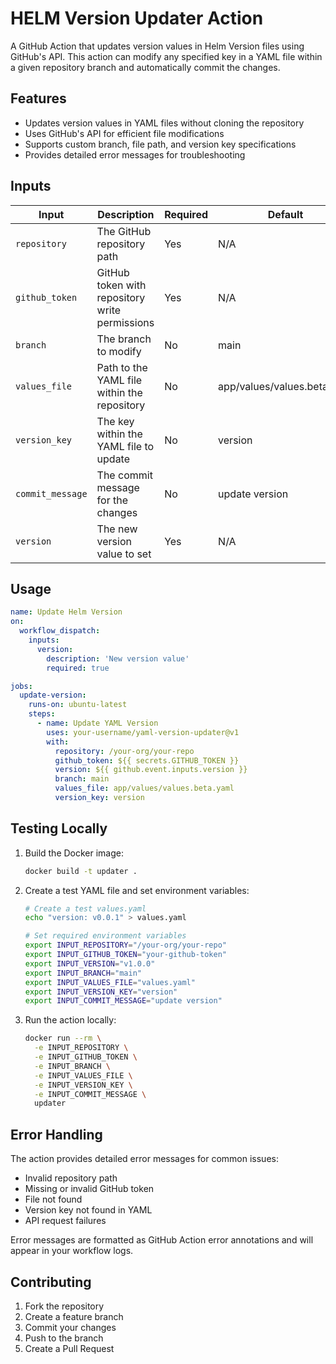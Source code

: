 # HELM Version Updater Action

A GitHub Action that updates version values in Helm Version files using GitHub's API. This action can modify any specified key in a YAML file within a given repository branch and automatically commit the changes.

## Features

- Updates version values in YAML files without cloning the repository
- Uses GitHub's API for efficient file modifications
- Supports custom branch, file path, and version key specifications
- Provides detailed error messages for troubleshooting

## Inputs

| Input | Description | Required | Default |
|-------|-------------|----------|---------|
| `repository` | The GitHub repository path | Yes | N/A |
| `github_token` | GitHub token with repository write permissions | Yes | N/A |
| `branch` | The branch to modify | No | main |
| `values_file` | Path to the YAML file within the repository | No | app/values/values.beta.yaml |
| `version_key` | The key within the YAML file to update | No | version |
| `commit_message` | The commit message for the changes | No | update version |
| `version` | The new version value to set | Yes | N/A |

## Usage

```yaml
name: Update Helm Version
on:
  workflow_dispatch:
    inputs:
      version:
        description: 'New version value'
        required: true

jobs:
  update-version:
    runs-on: ubuntu-latest
    steps:
      - name: Update YAML Version
        uses: your-username/yaml-version-updater@v1
        with:
          repository: /your-org/your-repo
          github_token: ${{ secrets.GITHUB_TOKEN }}
          version: ${{ github.event.inputs.version }}
          branch: main
          values_file: app/values/values.beta.yaml
          version_key: version
```

## Testing Locally

1. Build the Docker image:
   ```bash
   docker build -t updater .
   ```

2. Create a test YAML file and set environment variables:
   ```bash
   # Create a test values.yaml
   echo "version: v0.0.1" > values.yaml
   
   # Set required environment variables
   export INPUT_REPOSITORY="/your-org/your-repo"
   export INPUT_GITHUB_TOKEN="your-github-token"
   export INPUT_VERSION="v1.0.0"
   export INPUT_BRANCH="main"
   export INPUT_VALUES_FILE="values.yaml"
   export INPUT_VERSION_KEY="version"
   export INPUT_COMMIT_MESSAGE="update version"
   ```

3. Run the action locally:
   ```bash
   docker run --rm \
     -e INPUT_REPOSITORY \
     -e INPUT_GITHUB_TOKEN \
     -e INPUT_BRANCH \
     -e INPUT_VALUES_FILE \
     -e INPUT_VERSION_KEY \
     -e INPUT_COMMIT_MESSAGE \
     updater
   ```

## Error Handling

The action provides detailed error messages for common issues:

- Invalid repository path
- Missing or invalid GitHub token
- File not found
- Version key not found in YAML
- API request failures

Error messages are formatted as GitHub Action error annotations and will appear in your workflow logs.

## Contributing

1. Fork the repository
2. Create a feature branch
3. Commit your changes
4. Push to the branch
5. Create a Pull Request
